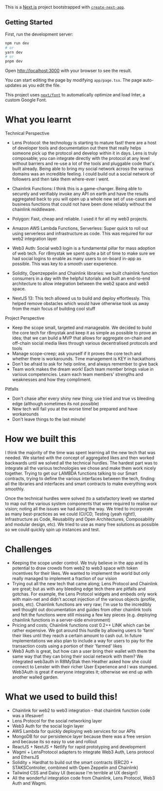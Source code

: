 This is a [Next.js](https://nextjs.org/) project bootstrapped with [`create-next-app`](https://github.com/vercel/next.js/tree/canary/packages/create-next-app).

## Getting Started

First, run the development server:

```bash
npm run dev
# or
yarn dev
# or
pnpm dev
```

Open [http://localhost:3000](http://localhost:3000) with your browser to see the result.

You can start editing the page by modifying `app/page.tsx`. The page auto-updates as you edit the file.

This project uses [`next/font`](https://nextjs.org/docs/basic-features/font-optimization) to automatically optimize and load Inter, a custom Google Font.

What you learnt
===============
Technical Perspective
- Lens Protocol: the technology is starting to mature fast! there are a host of developer tools and documentation out there that really helps someone pick up the protocol and develop within it in days. Lens is truly composable; you can integrate directly with the protocol at any level without barriers and re-use a lot of the tools and pluggable code that's built already. Being able to bring my social network across the various domains was an incredible feeling. I could build out a social network of followers and then take them where-ever i went.

- Chainlink Functions: I think this is a game-changer. Being able to securely and verifiably invoke any API on earth and have the results aggregated back to you will open up a whole new set of use-cases and business functions that could not have been done reliably without the chainlink middleware.

- Polygon: Fast, cheap and reliable. I used it for all my web3 projects.

- Amazon AWS Lambda Functions, Serverless: Super quick to roll out using serverless and infrastructure as code. This was required for our web2 integration layer

- Web3 Auth: Social web3 login is a fundamental pillar for mass adoption of web tech. For r8mystak we spent quite a bit of time to make sure we had social logins to enable as many users to on-board in-app as possible. This was key to a smooth user experience.

- Solidity, Openzeppelin and Chainlink libraries: we built chainlink function consumers in a day with the helpful tutorials and built an end-to-end architecture to allow integration between the web2 space and web3 space. 

- NextJS 13: This tech allowed us to build and deploy effortlessly. This helped remove obstacles which would have otherwise took us away from the main focus of building cool stuff


Project Perspective
- Keep the scope small, targeted and manageable. We decided to build the core tech for r8mystak and keep it as simple as possible to prove an idea; that we can build a MVP that allows for aggregate on-chain and off-chain social media likes through various decentralised protocols and tools
- Manage scope-creep; ask yourself if it proves the core tech and whether there is workarounds. Time management is KEY in hackathons
- Don't be afraid to ask for help online, and always remember to give back
- Team work makes the dream work! Each team member brings value in various competencies. Learn each team members' strengths and weaknesses and how they compliment.

Pitfalls
- Don't chase after every shiny new thing; use tried and true vs bleeding edge (although sometimes its not possible)
- New tech will fail you at the worse time! be prepared and have workarounds
- Don't leave things to the last minute!


How we built this
=================
I think the majority of the time was spent learning all the new tech that was needed. We started with the concept of aggregated likes and then worked backwards until we solved all the technical hurdles. The hardest part was to integrate all the various technologies we chose and make them work nicely together. Trying to get our LAMBDA functions talking to our Smart contracts, trying to define the various interfaces between the tech, finding all the libraries and interfaces and smart contracts to make everything work smoothly.

Once the technical hurdles were solved (to a satisfactory level) we started to map out the various system components that were required to realise our vision; noting all the issues we had along the way. We tried to incorporate as many best-practices as we could (CI/CD, Testing (yeah right!), Infrastructure as Code, Reusability and Open Architectures, Composability and modular design, etc). We tried to use as many free solutions as possible so we could quickly spin up instances and test.


Challenges
==========
- Keeping the scope under control. We truly believe in the app and its potential to draw crowds from web2 to web3 space with token incentives for their likes. We wanted to implement the world but only really managed to implement a fraction of our vision
- Trying out all the new tech that came along; Lens Protocol and Chainlink are great; but as with any bleeding edge tech there are pitfalls and gotchas. For example, the Lens Protocol widgets and embeds only work with main-net and didn't accept injection of the various objects (profile, posts, etc). Chainlink functions are very raw; I'm use to the incredibly well thought out documentation and guides from other chainlink tools and felt the functions were still missing a few key pieces (e.g. deploying chainlink functions in a server-side environment)
- Pricing and costs; Chainlink functions cost 0.2++ LINK which can be rather expensive. We got around this hurdle by allowing users to 'farm' their likes until they reach a certain amount to cash out. In future implementations we also plan to include a way for users to pay for the transaction costs using a portion of their 'farmed' likes
- Web3 Auth is great, but how can a user bring their wallet with them the same way that they can bring their social network with them? We integrated web3auth in R8MyStak then Heather asked how she could connect to Lenster with their richer User Experience and I was stumped. Web3Auth is great if everyone integrates it; otherwise we end up with another walled garden.


What we used to build this!
===========================
- Chainlink for web2 to web3 integration - that chainlink function code was a lifesaver!
- Lens Protocol for the social networking layer
- Web3 Auth for the social login layer
- AWS Lambda for quickly deploying web services for our APIs
- MongoDB for our persistence layer because there was a free version and because its so easy to use and rollout
- ReactJS + NextJS + Netlify for rapid prototyping and development
- Wagmi + LensProtocol adapters to integrate Web3 Auth, Lens protocol and EthersJS
- Solidity + Hardhat to build out the smart contracts (ERC20 + STAKSController, combined with Open Zeppelin and Chainlink)
- Tailwind CSS and Daisy UI (because I'm terrible at UX design!)
- All the wonderful integration code from Chainlink, Lens Protocol, Web3 Auth and Wagmi. 
